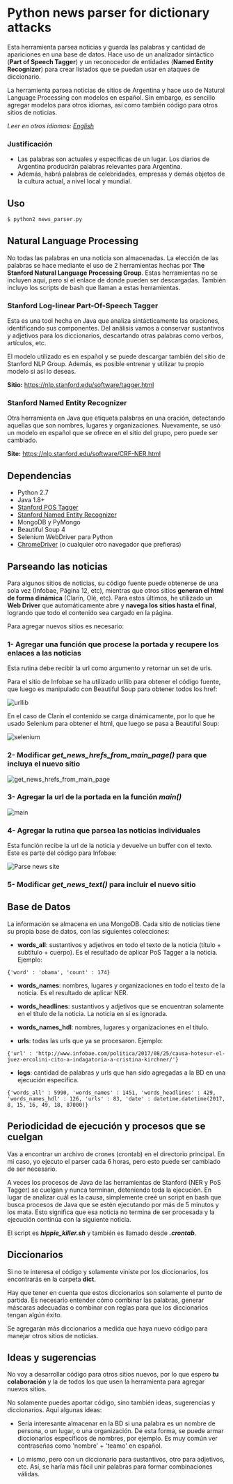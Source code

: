 # Python news parser for dictionary attacks

Esta herramienta parsea noticias y guarda las palabras y cantidad de apariciones en una base de datos. Hace uso de un analizador sintáctico (**Part of Speech Tagger**) y un reconocedor de entidades (**Named Entity Recognizer**) para crear listados que se puedan usar en ataques de diccionario.

La herramienta parsea noticias de sitios de Argentina y hace uso de Natural Language Processing con modelos en español. Sin embargo, es sencillo agregar modelos para otros idiomas, así como también código para otros sitios de noticias.

*Leer en otros idiomas: [English](readme.md)*

### Justificación
 - Las palabras son actuales y específicas de un lugar. Los diarios de Argentina producirán palabras relevantes para Argentina.
 - Además, habrá palabras de celebridades, empresas y demás objetos de la cultura actual, a nivel local y mundial.

## Uso

```bash
$ python2 news_parser.py
```

## Natural Language Processing

No todas las palabras en una noticia son almacenadas. La elección de las palabras se hace mediante el uso de 2 herramientas hechas por **The Stanford Natural Language Processing Group**. Estas herramientas no se incluyen aquí, pero sí el enlace de donde pueden ser descargadas. También incluyo los scripts de bash que llaman a estas herramientas.

### Stanford Log-linear Part-Of-Speech Tagger

Esta es una tool hecha en Java que analiza sintácticamente las oraciones, identificando sus componentes. Del análisis vamos a conservar sustantivos y adjetivos para los diccionarios, descartando otras palabras como verbos, artículos, etc.

El modelo utilizado es en español y se puede descargar también del sitio de Stanford NLP Group. Además, es posible entrenar y utilizar tu propio modelo si así lo deseas.

**Sitio:** https://nlp.stanford.edu/software/tagger.html

### Stanford Named Entity Recognizer

Otra herramienta en Java que etiqueta palabras en una oración, detectando aquellas que son nombres, lugares y organizaciones. Nuevamente, se usó un modelo en español que se ofrece en el sitio del grupo, pero puede ser cambiado.

**Site:** https://nlp.stanford.edu/software/CRF-NER.html

## Dependencias

 - Python 2.7
 - Java 1.8+
 - [Stanford POS Tagger](https://nlp.stanford.edu/software/tagger.html)
 - [Stanford Named Entity Recognizer](https://nlp.stanford.edu/software/CRF-NER.html)
 - MongoDB y PyMongo
 - Beautiful Soup 4
 - Selenium WebDriver para Python
 - [ChromeDriver](https://sites.google.com/a/chromium.org/chromedriver/) (o cualquier otro navegador que prefieras)

## Parseando las noticias

Para algunos sitios de noticias, su código fuente puede obtenerse de una sola vez (Infobae, Página 12, etc), mientras que otros sitios **generan el html de forma dinámica** (Clarín, Olé, etc). Para estos últimos, he utilizado un **Web Driver** que automáticamente abre y **navega los sitios hasta el final**, logrando que todo el contenido sea cargado en la página.

Para agregar nuevos sitios es necesario:

### 1- Agregar una función que procese la portada y recupere los enlaces a las noticias
Esta rutina debe recibir la url como argumento y retornar un set de urls.

Para el sitio de Infobae se ha utilizado urllib para obtener el código fuente, que luego es manipulado con Beautiful Soup para obtener todos los href:

![urllib](http://i.imgur.com/PmYS6hF.png)

En el caso de Clarín el contenido se carga dinámicamente, por lo que he usado Selenium para obtener el html, que luego se pasa a Beautiful Soup:

![selenium](http://i.imgur.com/Yc2mvrJ.png)

### 2- Modificar *get_news_hrefs_from_main_page()* para que incluya el nuevo sitio
![get_news_hrefs_from_main_page](http://i.imgur.com/fcULMQk.png)

### 3- Agregar la url de la portada en la función *main()*
![main](http://i.imgur.com/br0Sfwo.png)

### 4- Agregar la rutina que parsea las noticias individuales
Esta función recibe la url de la noticia y devuelve un buffer con el texto. Este es parte del código para Infobae:

![Parse news site](http://i.imgur.com/joTMXc0.png)

### 5- Modificar *get_news_text()* para incluir el nuevo sitio

## Base de Datos

La información se almacena en una MongoDB. Cada sitio de noticias tiene su propia base de datos, con las siguientes colecciones:

 - **words_all**: sustantivos y adjetivos en todo el texto de la noticia (título + subtítulo + cuerpo). Es el resultado de aplicar PoS Tagger a la noticia. Ejemplo:
 
`{'word' : 'obama', 'count' : 174}`

 - **words_names**: nombres, lugares y organizaciones en todo el texto de la noticia. Es el resultado de aplicar NER.

 - **words_headlines**: sustantivos y adjetivos que se encuentran solamente en el título de la noticia. La noticia en sí es ignorada.

 - **words_names_hdl**: nombres, lugares y organizaciones en el título.

 - **urls**: todas las urls que ya se procesaron. Ejemplo:
 
`{'url' : 'http://www.infobae.com/politica/2017/08/25/causa-hotesur-el-juez-ercolini-cito-a-indagatoria-a-cristina-kirchner/'}`

 - **logs**: cantidad de palabras y urls que han sido agregadas a la BD en una ejecución específica.
 
`{'words_all' : 5990, 'words_names' : 1451, 'words_headlines' : 429, 'words_names_hdl' : 126, 'urls' : 83, 'date' : datetime.datetime(2017, 8, 15, 16, 49, 18, 87000)}`

## Periodicidad de ejecución y procesos que se cuelgan

Vas a encontrar un archivo de crones (crontab) en el directorio principal. En mi caso, yo ejecuto el parser cada 6 horas, pero esto puede ser cambiado de ser necesario.

A veces los procesos de Java de las herramientas de Stanford (NER y PoS Tagger) se cuelgan y nunca terminan, deteniendo toda la ejecución. En lugar de analizar cuál es la causa, simplemente creé un script en bash que busca procesos de Java que se estén ejecutando por más de 5 minutos y los mata. Esto significa que esa noticia no termina de ser procesada y la ejecución continúa con la siguiente noticia.

El script es ***hippie_killer.sh*** y también es llamado desde ***.crontab***.

## Diccionarios

Si no te interesa el código y solamente viniste por los diccionarios, los encontrarás en la carpeta **dict**.

Hay que tener en cuenta que estos diccionarios son solamente el punto de partida. Es necesario entender cómo combinar las palabras, generar máscaras adecuadas o combinar con reglas para que los diccionarios tengan algún éxito.

Se agregarán más diccionarios a medida que haya nuevo código para manejar otros sitios de noticias.

## Ideas y sugerencias

No voy a desarrollar código para otros sitios nuevos, por lo que espero **tu colaboración** y la de todos los que usen la herramienta para agregar nuevos sitios.

No solamente puedes aportar código, sino también ideas, sugerencias y diccionarios. Aquí algunas ideas:

 - Sería interesante almacenar en la BD si una palabra es un nombre de persona, o un lugar, o una organización. De esta forma, se puede armar diccionarios específicos de nombres, por ejemplo. Es muy común ver contraseñas como 'nombre' + 'teamo' en español.

 - Lo mismo, pero con un diccionario para sustantivos, otro para adjetivos, etc. Así, se haría más fácil unir palabras para formar combinaciones válidas.

